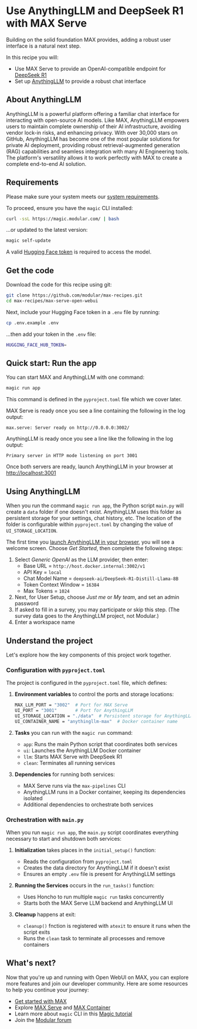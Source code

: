 # Use AnythingLLM and DeepSeek R1 with MAX Serve

Building on the solid foundation MAX provides, adding a robust user interface is a natural next step.

In this recipe you will:

- Use MAX Serve to provide an OpenAI-compatible endpoint for [DeepSeek R1](https://api-docs.deepseek.com/news/news250120)
- Set up [AnythingLLM](https://github.com/Mintplex-Labs/anything-llm) to provide a robust chat interface

## About AnythingLLM

AnythingLLM is a powerful platform offering a familiar chat interface for interacting with open-source AI models. Like MAX, AnythingLLM empowers users to maintain complete ownership of their AI infrastructure, avoiding vendor lock-in risks, and enhancing privacy. With over 30,000 stars on GitHub, AnythingLLM has become one of the most popular solutions for private AI deployment, providing robust retrieval-augmented generation (RAG) capabilities and seamless integration with many AI Engineering tools. The platform's versatility allows it to work perfectly with MAX to create a complete end-to-end AI solution.

## Requirements

Please make sure your system meets our [system requirements](https://docs.modular.com/max/get-started).

To proceed, ensure you have the `magic` CLI installed:

```bash
curl -ssL https://magic.modular.com/ | bash
```

...or updated to the latest version:

```bash
magic self-update
```

A valid [Hugging Face token](https://huggingface.co/settings/tokens) is required to access the model.

## Get the code

Download the code for this recipe using git:

```bash
git clone https://github.com/modular/max-recipes.git
cd max-recipes/max-serve-open-webui
```

Next, include your Hugging Face token in a `.env` file by running:

```bash
cp .env.example .env
```

...then add your token in the `.env` file:

```bash
HUGGING_FACE_HUB_TOKEN=
```

## Quick start: Run the app

You can start MAX and AnythingLLM with one command:

```bash
magic run app
```

This command is defined in the `pyproject.toml` file which we cover later.

MAX Serve is ready once you see a line containing the following in the log output:

```plaintext
max.serve: Server ready on http://0.0.0.0:3002/
```

AnythingLLM is ready once you see a line like the following in the log output:

```plaintext
Primary server in HTTP mode listening on port 3001
```

Once both servers are ready, launch AnythingLLM in your browser at [http://localhost:3001](http://localhost:3001)

## Using AnythingLLM

When you run the command `magic run app`, the Python script `main.py` will create a `data` folder if one doesn't exist. AnythingLLM uses this folder as persistent storage for your settings, chat history, etc. The location of the folder is configurable within `pyproject.toml` by changing the value of `UI_STORAGE_LOCATION`.

The first time you [launch AnythingLLM in your browser](http://localhost:3001), you will see a welcome screen. Choose *Get Started*, then complete the following steps:

1. Select *Generic OpenAI* as the LLM provider, then enter:
    - Base URL = `http://host.docker.internal:3002/v1`
    - API Key = `local`
    - Chat Model Name = `deepseek-ai/DeepSeek-R1-Distill-Llama-8B`
    - Token Context Window = `16384`
    - Max Tokens = `1024`
2. Next, for User Setup, choose *Just me* or *My team*, and set an admin password
3. If asked to fill in a survey, you may participate or skip this step. (The survey data goes to the AnythingLLM project, not Modular.)
4. Enter a workspace name

## Understand the project

Let's explore how the key components of this project work together.

### Configuration with `pyproject.toml`

The project is configured in the `pyproject.toml` file, which defines:

1. **Environment variables** to control the ports and storage locations:

   ```bash
   MAX_LLM_PORT = "3002"  # Port for MAX Serve
   UI_PORT = "3001"       # Port for AnythingLLM
   UI_STORAGE_LOCATION = "./data"  # Persistent storage for AnythingLLM
   UI_CONTAINER_NAME = "anythingllm-max"  # Docker container name
   ```

2. **Tasks** you can run with the `magic run` command:
   - `app`: Runs the main Python script that coordinates both services
   - `ui`: Launches the AnythingLLM Docker container
   - `llm`: Starts MAX Serve with DeepSeek R1
   - `clean`: Terminates all running services

3. **Dependencies** for running both services:
   - MAX Serve runs via the `max-pipelines` CLI
   - AnythingLLM runs in a Docker container, keeping its dependencies isolated
   - Additional dependencies to orchestrate both services

### Orchestration with `main.py`

When you run `magic run app`, the `main.py` script coordinates everything necessary to start and shutdown both services:

1. **Initialization** takes places in the `initial_setup()` function:
   - Reads the configuration from `pyproject.toml`
   - Creates the data directory for AnythingLLM if it doesn't exist
   - Ensures an empty `.env` file is present for AnythingLLM settings

2. **Running the Services** occurs in the `run_tasks()` function:
   - Uses Honcho to run multiple `magic run` tasks concurrently
   - Starts both the MAX Serve LLM backend and AnythingLLM UI

3. **Cleanup** happens at exit:
   - `cleanup()` fnction is registered with `atexit` to ensure it runs when the script exits
   - Runs the `clean` task to terminate all processes and remove containers

## What's next?

Now that you're up and running with Open WebUI on MAX, you can explore more features and join our developer community. Here are some resources to help you continue your journey:

- [Get started with MAX](https://docs.modular.com/max/get-started)
- Explore [MAX Serve](https://docs.modular.com/max/serve) and [MAX Container](https://docs.modular.com/max/container/)
- Learn more about `magic` CLI in this [Magic tutorial](https://docs.modular.com/max/tutorials/magic)
- Join the [Modular forum](https://forum.modular.com/)
